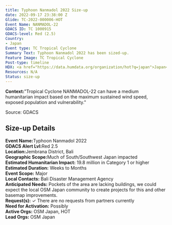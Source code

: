 ```yaml
---
title: Typhoon Nanmadol 2022 Size-up
date: 2022-09-17 23:38:00 Z
Glide: TC-2022-000006-HOT
Event Name: NANMADOL-22
GDACS ID: TC 1000915
GDACS-level: Red (2.5)
Country:
- Japan
Event type: TC Tropical Cyclone
Summary Text: Typhoon Nanmadol 2022 has been sized-up.
Feature Image: TC Tropical Cyclone
Post-type: timeline
HDX: <a href="https://data.humdata.org/organization/hot?q=japan">Japan</a>
Resources: N/A
Status: size-up
---
```


<strong>Context:</strong>"Tropical Cyclone NANMADOL-22 can have a medium humanitarian impact based on the maximum sustained wind speed, exposed population and vulnerability."<be> 

Source: GDACS 

<h2>Size-up Details</h2>

<strong>Event Name:</strong>Typhoon Nanmadol 2022<br>
<strong>GDACS Alert Lvl:</strong>Red 2.5<br>
<strong>Location:</strong>Jembrana District, Bali<br>
<strong>Geographic Scope:</strong>Much of South/Southwest Japan impacted<br>
<strong>Estimated Humanitarian Impact:</strong> 19.8 million in Category 1 or higher <br>
<strong>Estimated Duration:</strong> Weeks to Months<br>
<strong>Event Scope:</strong> Major<br>
<strong>Local Contacts:</strong> Bali Disaster Management Agency<br>
<strong>Anticipated Needs:</strong> Pockets of the area are lacking buildings, we could expect the local OSM Japan community to create projects for this and other basemap improvements.<br>
<strong>Request(s):</strong> ✓
There are no requests from partners currently<br>
<strong>Need for Activation:</strong> Possibly<br>
<strong>Active Orgs:</strong> OSM Japan, HOT<br>
<strong>Lead Orgs:</strong> OSM Japan<br>
